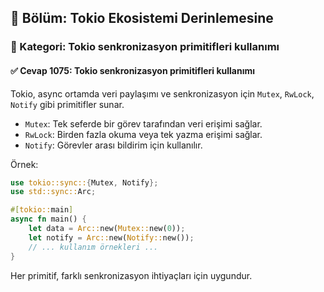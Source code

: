 ## 📘 Bölüm: Tokio Ekosistemi Derinlemesine  
### 🔹 Kategori: Tokio senkronizasyon primitifleri kullanımı  
#### ✅ Cevap 1075: Tokio senkronizasyon primitifleri kullanımı

Tokio, async ortamda veri paylaşımı ve senkronizasyon için `Mutex`, `RwLock`, `Notify` gibi primitifler sunar.

- `Mutex`: Tek seferde bir görev tarafından veri erişimi sağlar.
- `RwLock`: Birden fazla okuma veya tek yazma erişimi sağlar.
- `Notify`: Görevler arası bildirim için kullanılır.

Örnek:
```rust
use tokio::sync::{Mutex, Notify};
use std::sync::Arc;

#[tokio::main]
async fn main() {
    let data = Arc::new(Mutex::new(0));
    let notify = Arc::new(Notify::new());
    // ... kullanım örnekleri ...
}
```
Her primitif, farklı senkronizasyon ihtiyaçları için uygundur.
